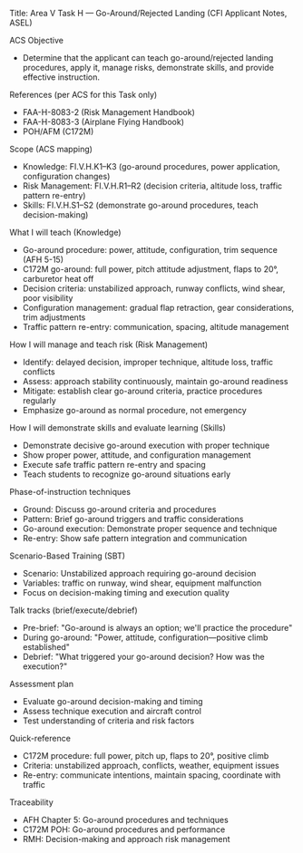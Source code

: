 Title: Area V Task H — Go-Around/Rejected Landing (CFI Applicant Notes, ASEL)

ACS Objective
- Determine that the applicant can teach go-around/rejected landing procedures, apply it, manage risks, demonstrate skills, and provide effective instruction.

References (per ACS for this Task only)
- FAA-H-8083-2 (Risk Management Handbook)
- FAA-H-8083-3 (Airplane Flying Handbook)
- POH/AFM (C172M)

Scope (ACS mapping)
- Knowledge: FI.V.H.K1–K3 (go-around procedures, power application, configuration changes)
- Risk Management: FI.V.H.R1–R2 (decision criteria, altitude loss, traffic pattern re-entry)
- Skills: FI.V.H.S1–S2 (demonstrate go-around procedures, teach decision-making)

What I will teach (Knowledge)
- Go-around procedure: power, attitude, configuration, trim sequence (AFH 5-15)
- C172M go-around: full power, pitch attitude adjustment, flaps to 20°, carburetor heat off
- Decision criteria: unstabilized approach, runway conflicts, wind shear, poor visibility
- Configuration management: gradual flap retraction, gear considerations, trim adjustments
- Traffic pattern re-entry: communication, spacing, altitude management

How I will manage and teach risk (Risk Management)
- Identify: delayed decision, improper technique, altitude loss, traffic conflicts
- Assess: approach stability continuously, maintain go-around readiness
- Mitigate: establish clear go-around criteria, practice procedures regularly
- Emphasize go-around as normal procedure, not emergency

How I will demonstrate skills and evaluate learning (Skills)
- Demonstrate decisive go-around execution with proper technique
- Show proper power, attitude, and configuration management
- Execute safe traffic pattern re-entry and spacing
- Teach students to recognize go-around situations early

Phase-of-instruction techniques
- Ground: Discuss go-around criteria and procedures
- Pattern: Brief go-around triggers and traffic considerations
- Go-around execution: Demonstrate proper sequence and technique
- Re-entry: Show safe pattern integration and communication

Scenario-Based Training (SBT)
- Scenario: Unstabilized approach requiring go-around decision
- Variables: traffic on runway, wind shear, equipment malfunction
- Focus on decision-making timing and execution quality

Talk tracks (brief/execute/debrief)
- Pre-brief: "Go-around is always an option; we'll practice the procedure"
- During go-around: "Power, attitude, configuration—positive climb established"
- Debrief: "What triggered your go-around decision? How was the execution?"

Assessment plan
- Evaluate go-around decision-making and timing
- Assess technique execution and aircraft control
- Test understanding of criteria and risk factors

Quick-reference
- C172M procedure: full power, pitch up, flaps to 20°, positive climb
- Criteria: unstabilized approach, conflicts, weather, equipment issues
- Re-entry: communicate intentions, maintain spacing, coordinate with traffic

Traceability
- AFH Chapter 5: Go-around procedures and techniques
- C172M POH: Go-around procedures and performance
- RMH: Decision-making and approach risk management